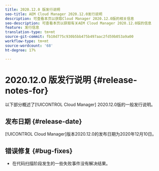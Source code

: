 ```yaml
---
title: 2020.12.0 版发行说明
seo-title: AEM Cloud Manager 2020.12.0发行说明
description: 可查看本页以获取Cloud Manager 2020.12.0版的相关信息
seo-description: 可查看本页以获取有关AEM Cloud Manager 2020.12.0版的信息
feature: 发行信息
translation-type: tm+mt
source-git-commit: fb10d775c930b5bb475b497aac2fd59b053a9a00
workflow-type: tm+mt
source-wordcount: '68'
ht-degree: 17%

---
```


# 2020.12.0 版发行说明 {#release-notes-for}

以下部分概述了[!UICONTROL Cloud Manager] 2020.12.0版的一般发行说明。

## 发布日期 {#release-date}

[!UICONTROL Cloud Manager]版本2020.12.0的发布日期为2020年12月10日。

## 错误修复 {#bug-fixes}

* 在代码扫描阶段发生的一些失败事件没有解决结果。
